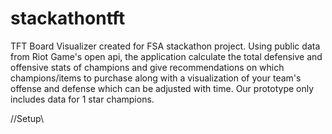 # stackathontft

TFT Board Visualizer created for FSA stackathon project. Using public data from Riot Game's open api, the application calculate the total defensive and offensive stats of champions and give recommendations on which champions/items to purchase along with a visualization of your team's offense and defense which can be adjusted with time. Our prototype only includes data for 1 star champions.

//Setup\\
